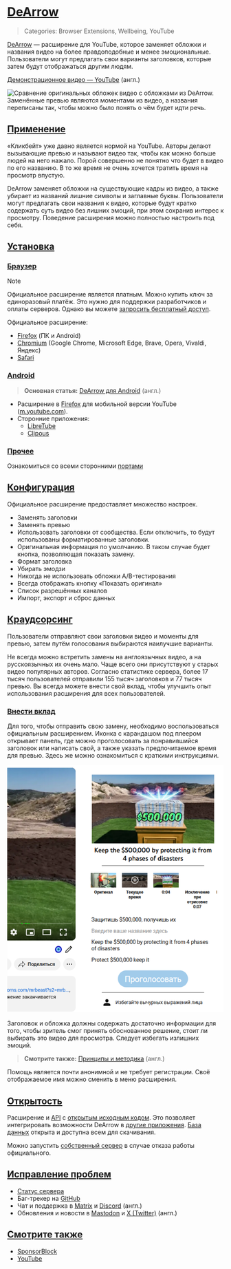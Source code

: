 # [DeArrow](#dearrow)
> Categories: Browser Extensions, Wellbeing, YouTube

[DeArrow](https://dearrow.ajay.app) — расширение для YouTube, которое заменяет
обложки и названия видео на более правдоподобные и менее эмоциональные.
Пользователи могут предлагать свои варианты заголовков, которые затем будут
отображаться другим людям.

[Демонстрационное видео — YouTube](https://youtu.be/QjjpDhHh_QI) (англ.)

![Сравнение оригинальных обложек видео с обложками из DeArrow. Заменённые превью
являются моментами из видео, а названия переписаны так, чтобы можно было понять
о чём будет идти речь.](/media/dearrow.webp)

## [Применение](#utilization)

«Кликбейт» уже давно является нормой на YouTube. Авторы делают вызывающие
превью и называют видео так, чтобы как можно больше людей на него нажало. Порой
совершенно не понятно что будет в видео по его названию. В то же время не очень
хочется тратить время на просмотр впустую.

DeArrow заменяет обложки на существующие кадры из видео, а также убирает из
названий лишние символы и заглавные буквы. Пользователи могут предлагать свои
названия к видео, которые будут кратко содержать суть видео без лишних эмоций,
при этом сохранив интерес к просмотру. Поведение расширения можно полностью
настроить под себя.

## [Установка](#installation)

### [Браузер](#browser)

> [!note]
Официальное расширение является платным. Можно купить ключ за единоразовый
платёж. Это нужно для поддержки разработчиков и оплаты серверов. Однако вы
можете [запросить бесплатный доступ](https://dearrow.ajay.app/free).

Официальное расширение:

- [Firefox](https://addons.mozilla.org/firefox/addon/dearrow) (ПК и Android)
- [Chromium](https://chrome.google.com/webstore/detail/enamippconapkdmgfgjchkhakpfinmaj)
(Google Chrome, Microsoft Edge, Brave, Opera, Vivaldi, Яндекс)
- [Safari](https://apps.apple.com/app/dearrow-for-youtube/id6451469297)

### [Android](#android)

> **Основная статья:**
[DeArrow для Android](https://github.com/ajayyy/DeArrow/wiki/Android)
(англ.)

- Расширение в [Firefox](https://addons.mozilla.org/android/addon/dearrow) для
мобильной версии YouTube ([m.youtube.com](https://m.youtube.com)).
- Сторонние приложения:
    - [LibreTube](https://github.com/libre-tube/LibreTube)
    - [Clipous](https://github.com/lamarios/clipious)

### [Прочее](#other)

Ознакомиться со всеми сторонними
[портами](https://wiki.sponsor.ajay.app/w/DeArrow/Community)

## [Конфигурация](#configuration)

Официальное расширение предоставляет множество настроек.

- Заменять заголовки
- Заменять превью
- Использовать заголовки от сообщества. Если отключить, то будут использованы
форматированные заголовки.
- Оригинальная информация по умолчанию. В таком случае будет кнопка, позволяющая
показать замену.
- Формат заголовка
- Убирать эмодзи
- Никогда не использовать обложки A/B-тестирования
- Всегда отображать кнопку «Показать оригинал»
- Список разрешённых каналов
- Импорт, экспорт и сброс данных

## [Краудсорсинг](#crowdsource)

Пользователи отправляют свои заголовки видео и моменты для превью, затем путём
голосования выбираются наилучшие варианты.

Не всегда можно встретить замены на англоязычных видео, а на русскоязычных их
очень мало. Чаще всего они присутствуют у старых видео популярных авторов.
Согласно статистике сервера, более 17 тысяч пользователей отправили 155 тысяч
заголовков и 77 тысяч превью. Вы всегда можете внести свой вклад, чтобы
улучшить опыт использования расширения для всех пользователей.

### [Внести вклад](#contribute)

Для того, чтобы отправить свою замену, необходимо воспользоваться официальным
расширением. Иконка с карандашом под плеером открывает панель, где можно
проголосовать за понравившийся заголовок или написать свой, а также указать
предпочитаемое время для превью. Здесь же можно ознакомиться с краткими
инструкциями.

![Меню редактирования видео DeArrow](/media/dearrow_edit.png)

Заголовок и обложка должны содержать достаточно информации для того, чтобы
зритель смог принять обоснованное решение, стоит ли выбирать это видео для
просмотра. Следует избегать излишних эмоций.

> **Смотрите также:**
[Принципы и методика](https://wiki.sponsor.ajay.app/w/DeArrow/Guidelines)
(англ.)

Помощь является почти анонимной и не требует регистрации. Своё отображаемое имя
можно сменить в меню расширения.

## [Открытость](#openness)

Расширение и [API](https://wiki.sponsor.ajay.app/w/API_Docs/DeArrow) с
[открытым исходным кодом](https://github.com/ajayyy/DeArrow). Это позволяет
интегрировать возможности DeArrow в
[другие приложения](https://wiki.sponsor.ajay.app/w/DeArrow/Community).
[База данных](https://sponsor.ajay.app/database) открыта и доступна всем для
скачивания.

Можно запустить [собственный сервер](https://github.com/mchangrh/sb-mirror)
в случае отказа работы официального.

## [Исправление проблем](#troubleshooting)

- [Статус сервера](https://status.sponsor.ajay.app)
- Баг-трекер на [GitHub](https://github.com/ajayyy/DeArrow/issues)
- Чат и поддержка в [Matrix](https://matrix.to/#/#sponsor:ajay.app) и
[Discord](https://discord.gg/SponsorBlock) (англ.)
- Обновления и новости в [Mastodon](https://fosstodon.org/@sponsorblock) и
[X (Twitter)](https://twitter.com/SponsorBlock) (англ.)

## [Смотрите также](#see-also)

- [SponsorBlock](/wiki/sponsorblock)
- [YouTube](/wiki/youtube)
